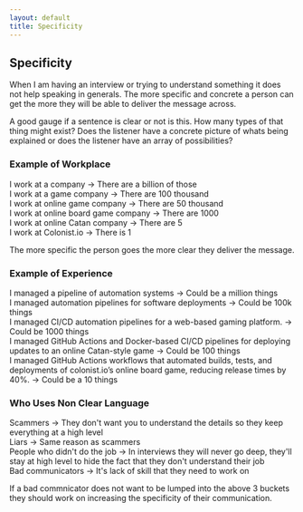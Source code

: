 ```yaml
---
layout: default
title: Specificity
---
```


## Specificity

When I am having an interview or trying to understand something it does not help speaking in generals. The more specific and concrete a person can get the more they will be able to deliver the message across. 

A good gauge if a sentence is clear or not is this. How many types of that thing might exist? Does the listener have a concrete picture of whats being explained or does the listener have an array of possibilities? 

### Example of Workplace

I work at a company -> There are a billion of those  
I work at a game company -> There are 100 thousand  
I work at online game company -> There are 50 thousand  
I work at online board game company -> There are 1000  
I work at online Catan company -> There are 5  
I work at Colonist.io -> There is 1  

The more specific the person goes the more clear they deliver the message.

### Example of Experience

I managed a pipeline of automation systems -> Could be a million things  
I managed automation pipelines for software deployments -> Could be 100k things  
I managed CI/CD automation pipelines for a web-based gaming platform. -> Could be 1000 things  
I managed GitHub Actions and Docker-based CI/CD pipelines for deploying updates to an online Catan-style game -> Could be 100 things  
I managed GitHub Actions workflows that automated builds, tests, and deployments of colonist.io’s online board game, reducing release times by 40%. -> Could be a 10 things  

### Who Uses Non Clear Language

Scammers -> They don't want you to understand the details so they keep everything at a high level  
Liars -> Same reason as scammers  
People who didn't do the job -> In interviews they will never go deep, they'll stay at high level to hide the fact that they don't understand their job  
Bad communicators -> It's lack of skill that they need to work on  

If a bad commnicator does not want to be lumped into the above 3 buckets they should work on increasing the specificity of their communication.   


